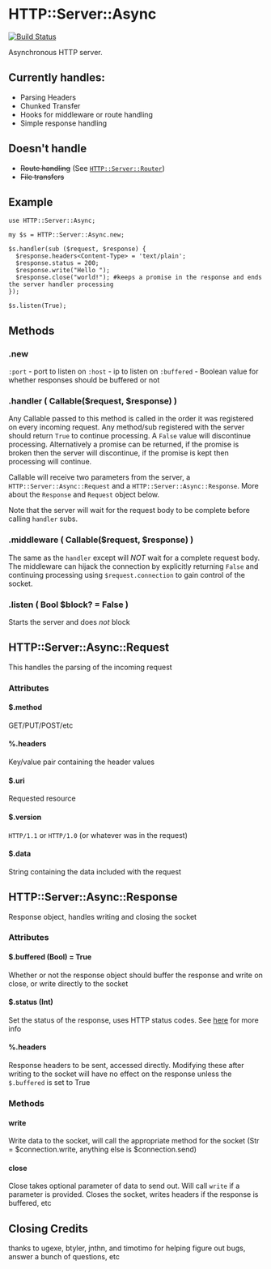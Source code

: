 # HTTP::Server::Async

[![Build Status](https://travis-ci.org/perl6-community-modules/perl6-http-server-async.svg?branch=master)](https://travis-ci.org/perl6-community-modules/perl6-http-server-async)

Asynchronous HTTP server.  

## Currently handles:
* Parsing Headers
* Chunked Transfer
* Hooks for middleware or route handling
* Simple response handling

## Doesn't handle
* ~~Route handling~~ (See [`HTTP::Server::Router`](https://github.com/tony-o/perl6-http-server-router))
* ~~File transfers~~

## Example
```perl6
use HTTP::Server::Async;

my $s = HTTP::Server::Async.new;

$s.handler(sub ($request, $response) {
  $response.headers<Content-Type> = 'text/plain';
  $response.status = 200;
  $response.write("Hello ");
  $response.close("world!"); #keeps a promise in the response and ends the server handler processing
});

$s.listen(True);
```

## Methods

### .new
`:port` - port to listen on
`:host` - ip to listen on
`:buffered` - Boolean value for whether responses should be buffered or not

### .handler ( Callable($request, $response) )
Any Callable passed to this method is called in the order it was registered on every 
incoming request.  Any method/sub registered with the server should return `True` to 
continue processing.  A `False` value will discontinue processing. Alternatively a 
promise can be returned, if the promise is broken then the server will discontinue,
if the promise is kept then processing will continue. 

Callable will receive two parameters from the server, a `HTTP::Server::Async::Request` and a `HTTP::Server::Async::Response`.  More about the `Response` and `Request` object below.

Note that the server will wait for the request body to be complete before calling `handler` subs.


### .middleware ( Callable($request, $response) )
The same as the `handler` except will *NOT* wait for a complete request body. The
middleware can hijack the connection by explicitly returning `False` and continuing
processing using `$request.connection` to gain control of the socket.

### .listen ( Bool $block? = False ) 
Starts the server and does *not* block 

## HTTP::Server::Async::Request

This handles the parsing of the incoming request

### Attributes

#### $.method 
GET/PUT/POST/etc

#### %.headers
Key/value pair containing the header values

#### $.uri
Requested resource

#### $.version
`HTTP/1.1` or `HTTP/1.0` (or whatever was in the request)

#### $.data
String containing the data included with the request

## HTTP::Server::Async::Response

Response object, handles writing and closing the socket

### Attributes

#### $.buffered (Bool) = True
Whether or not the response object should buffer the response and write on close, or write directly to the socket

#### $.status (Int)
Set the status of the response, uses HTTP status codes.  See [here](http://www.w3.org/Protocols/rfc2616/rfc2616-sec10.html) for more info

#### %.headers
Response headers to be sent, accessed directly.  Modifying these after writing to the socket will have no effect on the response unless the `$.buffered` is set to True

### Methods

#### write
Write data to the socket, will call the appropriate method for the socket (Str = $connection.write, anything else is $connection.send)

#### close
Close takes optional parameter of data to send out.  Will call `write` if a parameter is provided.  Closes the socket, writes headers if the response is buffered, etc 

## Closing Credits

thanks to ugexe, btyler, jnthn, and timotimo for helping figure out bugs, answer a bunch of questions, etc


